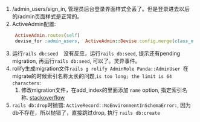 1. /admin_users/sign_in, 管理员后台登录界面样式全丢了。但是登录进去以后的/admin页面样式是正常的。
1. ActiveAdmin配置:
   ~~~ruby
    ActiveAdmin.routes(self)
    devise_for :admin_users,  ActiveAdmin::Devise.config.merge(class_name: "Panda::AdminUser")
   ~~~
1. 运行`rails db:seed  `没有反应，运行`rails db:seed`, 提示还有pending migration, 再运行`rails db:seed`, 可以了。灵异事件。
1. rolify生成migration文件`rails g rolify AdminRole Panda::AdminUser `在migrate的时候索引名称太长的问题,`is too long; the limit is 64 characters`:
   1. 修改migration文件，在add_index的里面添加 `name` option, 指定索引名称. [stackoverflow](https://stackoverflow.com/questions/5443740/how-do-i-handle-too-long-index-names-in-a-ruby-on-rails-activerecord-migration)
1. `rails db:drop`时抛错: `ActiveRecord::NoEnvironmentInSchemaError:`, 因为db不存在，所以抛错了，直接跳过drop, 执行 `rails db:create`
